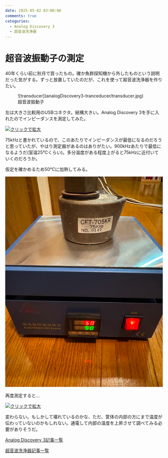 ```yaml
---
date: 2025-05-02 03:00:00
comments: true
categories:
  - Analog Discovery 3
  - 超音波洗浄器
---
```


# 超音波振動子の測定

40年くらい前に秋月で買ったもの。確か魚群探知機から外したものという説明だった気がする。ずっと放置していたのだが、これを使って超音波洗浄器を作りたい。

<figure markdown="span">
![transducer](analogDiscovery3-tranceducer/transducer.jpg)
<figcaption>超音波振動子</figcaption>
</figure markdown="span">

左は大きさ比較用のUSBコネクタ。結構大きい。Analog Discovery 3を手に入れたのでインピーダンスを測定してみた。

<a href="/ruimo-blog/blog/analogDiscovery3-tranceducer/impedance.jpg" target="_blank">
  <img src="/ruimo-blog/blog/analogDiscovery3-tranceducer/impedance.jpg" width="800" alt="クリックで拡大">
</a>

75kHzと書かれているので、このあたりでインピーダンスが最低になるのだろうと思っていたが、やはり測定器があるのはありがたい。900kHzあたりで最低になるようだ(室温25℃くらい)。多分温度がある程度上がると75kHzに近付いていくのだろうか。

仮定を確かめるため50℃に加熱してみる。

![50℃](analogDiscovery3-tranceducer/50.jpg)

再度測定すると...

<a href="/ruimo-blog/blog/analogDiscovery3-tranceducer/impedance-50.jpg" target="_blank">
  <img src="/ruimo-blog/blog/analogDiscovery3-tranceducer/impedance-50.jpg" width="800" alt="クリックで拡大">
</a>

変わらない。もしかして壊れているのかな、ただ、筐体の内部の方にまで温度が伝わっていないのかもしれない。通電して内部の温度を上昇させて調べてみる必要がありそうだ。

[Analog Discovery 3記事一覧](/ruimo-blog/blog/category/analog-discovery-3)

[超音波洗浄器記事一覧](/ruimo-blog/blog/category/超音波洗浄器)

